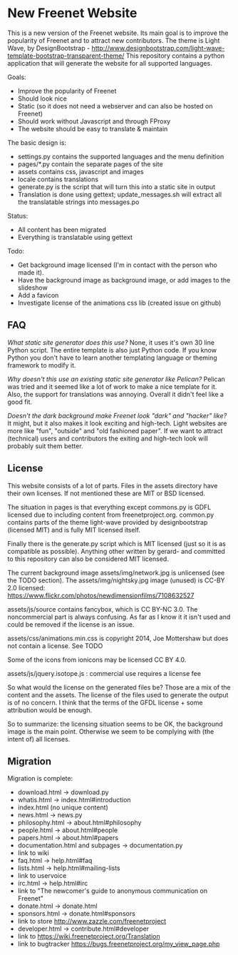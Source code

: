 # New Freenet Website #

This is a new version of the Freenet website. Its main goal is to improve the popularity of Freenet and
to attract new contributors. The theme is Light Wave, by DesignBootstrap - http://www.designbootstrap.com/light-wave-template-bootstrap-transparent-theme/
This repository contains a python application that will generate the website for all supported languages.

Goals:
- Improve the popularity of Freenet
- Should look nice
- Static (so it does not need a webserver and can also be hosted on Freenet)
- Should work without Javascript and through FProxy
- The website should be easy to translate & maintain

The basic design is:
- settings.py contains the supported languages and the menu definition
- pages/*.py contain the separate pages of the site
- assets contains css, javascript and images
- locale contains translations
- generate.py is the script that will turn this into a static site in output
- Translation is done using gettext; update_messages.sh will extract all the translatable strings into messages.po

Status:
- All content has been migrated
- Everything is translatable using gettext

Todo:
- Get background image licensed (I'm in contact with the person who made it).
- Have the background image as background image, or add images to the slideshow
- Add a favicon
- Investigate license of the animations css lib (created issue on github)

## FAQ ##

*What static site generator does this use?* None, it uses it's own 30 line Python script.
The entire template is also just Python code. If you know Python you don't have to
learn another templating language or theming framework to modify it.

*Why doesn't this use an existing static site generator like Pelican?*
Pelican was tried and it seemed like a lot of work to make a nice template for it.
Also, the support for translations was annoying. Overall it didn't feel like a good fit.

*Doesn't the dark background make Freenet look "dark" and "hacker" like?*
It might, but it also makes it look exciting and high-tech. Light websites
are more like "fun", "outside" and "old fashioned paper". If we want to
attract (technical) users and contributors the exiting and high-tech
look will probably suit them better.

## License ##

This website consists of a lot of parts. Files in the assets directory
have their own licenses. If not mentioned these are MIT or BSD licensed.

The situation in pages is that everything except commons.py is GDFL licensed
due to including content from freenetproject.org.
common.py contains parts of the theme light-wave provided by designbootstrap
(licensed MIT) and is fully MIT licensed itself.

Finally there is the generate.py script which is MIT licensed (just so it is as compatible as possible).
Anything other written by gerard- and committed to this repository can also be considered MIT licensed.

The current background image assets/img/network.jpg is unlicensed (see the TODO section).
The assets/img/nightsky.jpg image (unused) is CC-BY 2.0 licensed: https://www.flickr.com/photos/newdimensionfilms/7108632527

assets/js/source contains fancybox, which is CC BY-NC 3.0. The noncommercial part is always confusing.
As far as I know it it isn't used and could be removed if the license is an issue.

assets/css/animations.min.css is copyright 2014, Joe Mottershaw but does not contain a license. See TODO

Some of the icons from ionicons may be licensed CC BY 4.0.

assets/js/jquery.isotope.js : commercial use requires a license fee

So what would the license on the generated files be? Those are a mix of the content and the assets.
The license of the files used to generate the output is of no concern. I think that the terms of the
GFDL license + some attribution would be enough.

So to summarize: the licensing situation seems to be OK, the background image is the main point.
Otherwise we seem to be complying with (the intent of) all licenses.

## Migration ##
Migration is complete:
* download.html -> download.py
* whatis.html -> index.html#introduction
* index.html (no unique content)
* news.html -> news.py
* philosophy.html -> about.html#philosophy
* people.html -> about.html#people
* papers.html -> about.html#papers
* documentation.html and subpages -> documentation.py
* link to wiki
* faq.html -> help.html#faq
* lists.html -> help.html#mailing-lists
* link to uservoice
* irc.html -> help.html#irc
* link to "The newcomer's guide to anonymous communication on Freenet"
* donate.html -> donate.html
* sponsors.html -> donate.html#sponsors
* link to store http://www.zazzle.com/freenetproject
* developer.html -> contribute.html#developer
* link to https://wiki.freenetproject.org/Translation
* link to bugtracker https://bugs.freenetproject.org/my_view_page.php
